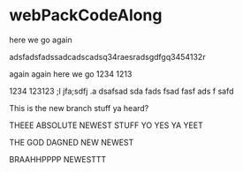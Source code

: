 # webPackCodeAlong


here we go again

adsfadsfadssadcadscadsq34raesradsgdfgq3454132r


again again here we go
1234
1213

1234
123123
;l jfa;sdfj .a
dsafsad
sda
fads
fsad
fasf
ads
f
safd


This is the new branch stuff ya heard?




THEEE ABSOLUTE NEWEST STUFF YO YES YA YEET


THE GOD DAGNED NEW NEWEST

BRAAHHPPPP NEWESTTT